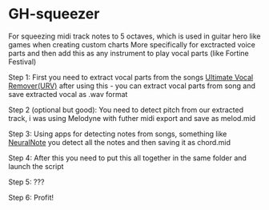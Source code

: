 # GH-squeezer
For squeezing midi track notes to 5 octaves, which is used in guitar hero like games when creating custom charts
More specifically for exctracted voice parts and then add this as any instrument to play vocal parts (like Fortine Festival)

Step 1:
First you need to extract vocal parts from the songs
[Ultimate Vocal Remover(URV)](https://github.com/Anjok07/ultimatevocalremovergui)
after using this - you can extract vocal parts from song
and save extracted vocal as .wav format

Step 2 (optional but good):
You need to detect pitch from our extracted track, i was using Melodyne with futher midi export
and save as melod.mid

Step 3:
Using apps for detecting notes from songs, something like
[NeuralNote](https://github.com/DamRsn/NeuralNote)
you detect all the notes and then saving it as chord.mid

Step 4:
After this you need to put this all together in the same folder
and launch the script

Step 5:
???

Step 6:
Profit!
